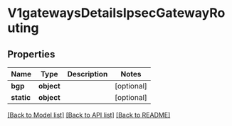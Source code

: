 # V1gatewaysDetailsIpsecGatewayRouting

## Properties
Name | Type | Description | Notes
------------ | ------------- | ------------- | -------------
**bgp** | **object** |  | [optional] 
**static** | **object** |  | [optional] 

[[Back to Model list]](../README.md#documentation-for-models) [[Back to API list]](../README.md#documentation-for-api-endpoints) [[Back to README]](../README.md)

